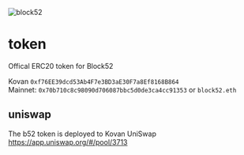 ![block52](https://user-images.githubusercontent.com/8411406/120908800-9cf8e380-c6b1-11eb-9847-4010e8fe1288.jpg)

# token
Offical ERC20 token for Block52

Kovan `0xf76EE39dcd53Ab4F7e3BD3aE30F7a8Ef8168B864`  
Mainnet: `0x70b710c8c98090d706087bbc5d0de3ca4cc91353` or `block52.eth`  

## uniswap

The b52 token is deployed to Kovan UniSwap https://app.uniswap.org/#/pool/3713
